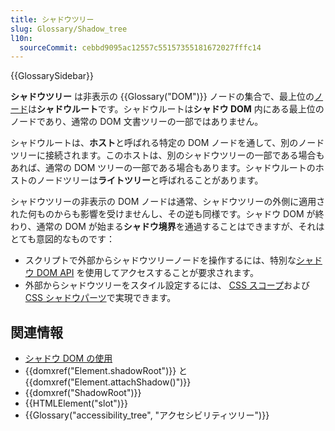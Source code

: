 ```yaml
---
title: シャドウツリー
slug: Glossary/Shadow_tree
l10n:
  sourceCommit: cebbd9095ac12557c55157355181672027fffc14
---
```


{{GlossarySidebar}}

**シャドウツリー** は非表示の {{Glossary("DOM")}} ノードの集合で、最上位の[ノード](/ja/docs/Glossary/Node/DOM)は**シャドウルート**です。シャドウルートは**シャドウ DOM** 内にある最上位のノードであり、通常の DOM 文書ツリーの一部ではありません。

シャドウルートは、**ホスト**と呼ばれる特定の DOM ノードを通して、別のノードツリーに接続されます。このホストは、別のシャドウツリーの一部である場合もあれば、通常の DOM ツリーの一部である場合もあります。シャドウルートのホストのノードツリーは**ライトツリー**と呼ばれることがあります。

シャドウツリーの非表示の DOM ノードは通常、シャドウツリーの外側に適用された何ものからも影響を受けませんし、その逆も同様です。シャドウ DOM が終わり、通常の DOM が始まる**シャドウ境界**を通過することはできますが、それはとても意図的なものです：

- スクリプトで外部からシャドウツリーノードを操作するには、特別な[シャドウ DOM API](/ja/docs/Web/API/Web_components/Using_shadow_DOM) を使用してアクセスすることが要求されます。
- 外部からシャドウツリーをスタイル設定するには、 [CSS スコープ](/ja/docs/Web/CSS/CSS_scoping)および [CSS シャドウパーツ](/ja/docs/Web/CSS/CSS_shadow_parts)で実現できます。

## 関連情報

- [シャドウ DOM の使用](/ja/docs/Web/API/Web_components/Using_shadow_DOM)
- {{domxref("Element.shadowRoot")}} と {{domxref("Element.attachShadow()")}}
- {{domxref("ShadowRoot")}}
- {{HTMLElement("slot")}}
- {{Glossary("accessibility_tree", "アクセシビリティツリー")}}
